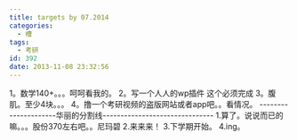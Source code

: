 ```yaml
---
title: targets by 07.2014
categories:
  - 槽
tags:
  - 考研
id: 392
date: 2013-11-08 23:32:56
---
```


1。数学140+。。。呵呵看我的。
2。写一个人人的wp插件 这个必须完成
3。腹肌。至少4块。。。
4。撸一个考研视频的盗版网站或者app吧。。看情况。
---------------------华丽的分割线-------------------------------
1.算了。说说而已的嘛。。。股份370左右吧。。尼玛碧
2.来来来！
3.下学期开始。
4.ing。